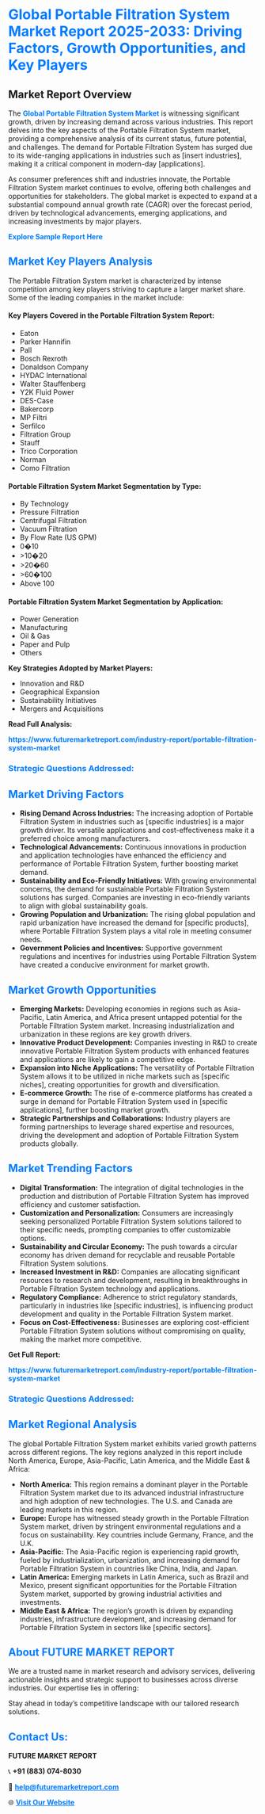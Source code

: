 <h1 style="color: #007BFF;">Global Portable Filtration System Market Report 2025-2033: Driving Factors, Growth Opportunities, and Key Players</h1>

<section id="overview">
<h2>Market Report Overview</h2>
<p>The <a href="https://www.futuremarketreport.com/industry-report/portable-filtration-system-market" style="color: #007BFF; text-decoration: none;"><strong>Global Portable Filtration System Market</strong></a> is witnessing significant growth, driven by increasing demand across various industries. This report delves into the key aspects of the Portable Filtration System market, providing a comprehensive analysis of its current status, future potential, and challenges. The demand for Portable Filtration System has surged due to its wide-ranging applications in industries such as [insert industries], making it a critical component in modern-day [applications].</p>
<p>As consumer preferences shift and industries innovate, the Portable Filtration System market continues to evolve, offering both challenges and opportunities for stakeholders. The global market is expected to expand at a substantial compound annual growth rate (CAGR) over the forecast period, driven by technological advancements, emerging applications, and increasing investments by major players.</p>
</section>

<section id="overview">
<p><a href="https://www.futuremarketreport.com/request-sample/reportId=109415" style="color: #007BFF; text-decoration: none;"><strong>Explore Sample Report Here</strong></a></p>
</section>

<section id="key-players">
<h2 style="color: #007BFF;">Market Key Players Analysis</h2>
<p>The Portable Filtration System market is characterized by intense competition among key players striving to capture a larger market share. Some of the leading companies in the market include:</p>
<h4>Key Players Covered in the Portable Filtration System Report:</h4>
<ul><li>Eaton</li><li>Parker Hannifin</li><li>Pall</li><li>Bosch Rexroth</li><li>Donaldson Company</li><li>HYDAC International</li><li>Walter Stauffenberg</li><li>Y2K Fluid Power</li><li>DES-Case</li><li>Bakercorp</li><li>MP Filtri</li><li>Serfilco</li><li>Filtration Group</li><li>Stauff</li><li>Trico Corporation</li><li>Norman</li><li>Como Filtration</li></ul>
<h4>Portable Filtration System Market Segmentation by Type:</h4>
<ul><li>By Technology</li><li>Pressure Filtration</li><li>Centrifugal Filtration</li><li>Vacuum Filtration</li><li>By Flow Rate (US GPM)</li><li>0�10</li><li>&gt;10�20</li><li>&gt;20�60</li><li>&gt;60�100</li><li>Above 100</li></ul>

<h4>Portable Filtration System Market Segmentation by Application:</h4>
<ul><li>Power Generation</li><li>Manufacturing</li><li>Oil &amp; Gas</li><li>Paper and Pulp</li><li>Others</li></ul>
<p><strong>Key Strategies Adopted by Market Players:</strong></p>
<ul>
<li>Innovation and R&D</li>
<li>Geographical Expansion</li>
<li>Sustainability Initiatives</li>
<li>Mergers and Acquisitions</li>
</ul>
</section>

<section>
<p><strong>Read Full Analysis: </strong></p><a href="https://www.futuremarketreport.com/industry-report/portable-filtration-system-market" style="color: #007BFF; text-decoration: none;"><strong>https://www.futuremarketreport.com/industry-report/portable-filtration-system-market</strong></a>
<h3 style="color: #007BFF;">Strategic Questions Addressed:</h3>
</section>

<section id="driving-factors">
<h2 style="color: #007BFF;">Market Driving Factors</h2>
<ul>
<li><strong>Rising Demand Across Industries:</strong> The increasing adoption of Portable Filtration System in industries such as [specific industries] is a major growth driver. Its versatile applications and cost-effectiveness make it a preferred choice among manufacturers.</li>
<li><strong>Technological Advancements:</strong> Continuous innovations in production and application technologies have enhanced the efficiency and performance of Portable Filtration System, further boosting market demand.</li>
<li><strong>Sustainability and Eco-Friendly Initiatives:</strong> With growing environmental concerns, the demand for sustainable Portable Filtration System solutions has surged. Companies are investing in eco-friendly variants to align with global sustainability goals.</li>
<li><strong>Growing Population and Urbanization:</strong> The rising global population and rapid urbanization have increased the demand for [specific products], where Portable Filtration System plays a vital role in meeting consumer needs.</li>
<li><strong>Government Policies and Incentives:</strong> Supportive government regulations and incentives for industries using Portable Filtration System have created a conducive environment for market growth.</li>
</ul>
</section>

<section id="growth-opportunities">
<h2 style="color: #007BFF;">Market Growth Opportunities</h2>
<ul>
<li><strong>Emerging Markets:</strong> Developing economies in regions such as Asia-Pacific, Latin America, and Africa present untapped potential for the Portable Filtration System market. Increasing industrialization and urbanization in these regions are key growth drivers.</li>
<li><strong>Innovative Product Development:</strong> Companies investing in R&D to create innovative Portable Filtration System products with enhanced features and applications are likely to gain a competitive edge.</li>
<li><strong>Expansion into Niche Applications:</strong> The versatility of Portable Filtration System allows it to be utilized in niche markets such as [specific niches], creating opportunities for growth and diversification.</li>
<li><strong>E-commerce Growth:</strong> The rise of e-commerce platforms has created a surge in demand for Portable Filtration System used in [specific applications], further boosting market growth.</li>
<li><strong>Strategic Partnerships and Collaborations:</strong> Industry players are forming partnerships to leverage shared expertise and resources, driving the development and adoption of Portable Filtration System products globally.</li>
</ul>
</section>

<section id="trending-factors">
<h2 style="color: #007BFF;">Market Trending Factors</h2>
<ul>
<li><strong>Digital Transformation:</strong> The integration of digital technologies in the production and distribution of Portable Filtration System has improved efficiency and customer satisfaction.</li>
<li><strong>Customization and Personalization:</strong> Consumers are increasingly seeking personalized Portable Filtration System solutions tailored to their specific needs, prompting companies to offer customizable options.</li>
<li><strong>Sustainability and Circular Economy:</strong> The push towards a circular economy has driven demand for recyclable and reusable Portable Filtration System solutions.</li>
<li><strong>Increased Investment in R&D:</strong> Companies are allocating significant resources to research and development, resulting in breakthroughs in Portable Filtration System technology and applications.</li>
<li><strong>Regulatory Compliance:</strong> Adherence to strict regulatory standards, particularly in industries like [specific industries], is influencing product development and quality in the Portable Filtration System market.</li>
<li><strong>Focus on Cost-Effectiveness:</strong> Businesses are exploring cost-efficient Portable Filtration System solutions without compromising on quality, making the market more competitive.</li>
</ul>
</section>

<section>
<p><strong>Get Full Report: </strong></p><a href="https://www.futuremarketreport.com/industry-report/portable-filtration-system-market" style="color: #007BFF; text-decoration: none;"><strong>https://www.futuremarketreport.com/industry-report/portable-filtration-system-market</strong></a>
<h3 style="color: #007BFF;">Strategic Questions Addressed:</h3>
</section>


<section id="regional-analysis">
<h2 style="color: #007BFF;">Market Regional Analysis</h2>
<p>The global Portable Filtration System market exhibits varied growth patterns across different regions. The key regions analyzed in this report include North America, Europe, Asia-Pacific, Latin America, and the Middle East & Africa:</p>
<ul>
<li><strong>North America:</strong> This region remains a dominant player in the Portable Filtration System market due to its advanced industrial infrastructure and high adoption of new technologies. The U.S. and Canada are leading markets in this region.</li>
<li><strong>Europe:</strong> Europe has witnessed steady growth in the Portable Filtration System market, driven by stringent environmental regulations and a focus on sustainability. Key countries include Germany, France, and the U.K.</li>
<li><strong>Asia-Pacific:</strong> The Asia-Pacific region is experiencing rapid growth, fueled by industrialization, urbanization, and increasing demand for Portable Filtration System in countries like China, India, and Japan.</li>
<li><strong>Latin America:</strong> Emerging markets in Latin America, such as Brazil and Mexico, present significant opportunities for the Portable Filtration System market, supported by growing industrial activities and investments.</li>
<li><strong>Middle East & Africa:</strong> The region’s growth is driven by expanding industries, infrastructure development, and increasing demand for Portable Filtration System in sectors like [specific sectors].</li>
</ul>
</section>

<footer>
<h2 style="color: #007BFF;">About FUTURE MARKET REPORT</h2>
<p>We are a trusted name in market research and advisory services, delivering actionable insights and strategic support to businesses across diverse industries. Our expertise lies in offering:</p>

<p>Stay ahead in today’s competitive landscape with our tailored research solutions.</p>

<h2 style="color: #007BFF;">Contact Us:</h2>
<p><strong>FUTURE MARKET REPORT</strong></p>
<p>📞 <strong>+91 (883) 074-8030</strong></p>
<p>📧 <strong><a href="mailto:help@futuremarketreport.com" style="color: #007BFF;">help@futuremarketreport.com</a></strong></p>
<p>🌐 <strong><a href="https://www.futuremarketreport.com/" style="color: #007BFF;">Visit Our Website</a></strong></p>
</footer>